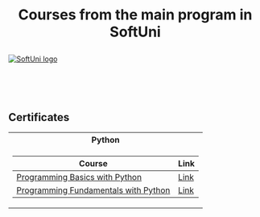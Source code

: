 # <p align="center"> Courses from the main program in SoftUni <p>

<a href="https://softuni.bg/trainings/courses" rel="Courses"> ![SoftUni logo][logo] </a>

[logo]: http://innovationstarterbox.bg/wp-content/uploads/2016/05/Softuni_logo_trasparent.png "Logo Title Text 2"

<br/>
<br/>
<br/>

<h2> Certificates </h2>

<table>

<tr>
  <th> Python </th>
</tr>

<tr>
<td>

| **Course**                                                            | **Link**                                                                 |
| --------------------------------------------------------------------- | -------------------------------------------------------------------------|
| <a href="https://softuni.bg/trainings/3065/programming-basics-with-python-september-2020#lesson-17299" > Programming Basics with Python </a>     | <a href="https://softuni.bg/certificates/details/89202/26e4de33"> Link</a> |
| <a href="https://softuni.bg/trainings/3204/python-fundamentals-january-2021#lesson-21498"> Programming Fundamentals with Python </a>             | <a href="https://softuni.bg/certificates/details/102818/94153ce0"> Link</a> |


</td>

</tr>

</table>

